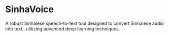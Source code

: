 # SinhaVoice
A robust Sinhalese speech-to-text tool designed to convert Sinhalese audio into text , utilizing advanced deep learning techniques.
